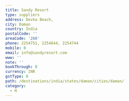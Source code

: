 ```yaml
---
title: Sandy Resort
type: suppliers
address: Devka Beach,
city: Daman
country: India
postalCode: ''
areaCode: '260'
phone: 2254751, 2254644, 2254744
mobile: 0
email: info@sandyresort.com
www: ''
note: ''
bookThrough: 0
currency: INR
gstType: 0
path: /destinations/india/states/daman/cities/daman/
category:
  - H
---
```


